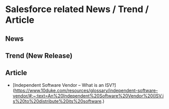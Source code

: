 # Salesforce related News / Trend / Article

## News  
  
  
## Trend (New Release)  


## Article 

- [Independent Software Vendor – What is an ISV?](https://www.10duke.com/resources/glossary/independent-software-vendor/#:~:text=An%20Independent%20Software%20Vendor%20(ISV,is%20to%20distribute%20its%20software.)
